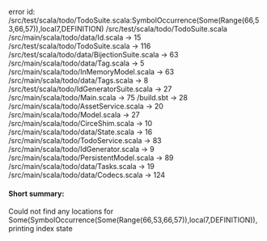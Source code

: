 error id: <WORKSPACE>/src/test/scala/todo/TodoSuite.scala:SymbolOccurrence(Some(Range(66,53,66,57)),local7,DEFINITION)
<WORKSPACE>/src/test/scala/todo/TodoSuite.scala
<WORKSPACE>/src/main/scala/todo/data/Id.scala -> 15
<WORKSPACE>/src/test/scala/todo/TodoSuite.scala -> 116
<WORKSPACE>/src/test/scala/todo/data/BijectionSuite.scala -> 63
<WORKSPACE>/src/main/scala/todo/data/Tag.scala -> 5
<WORKSPACE>/src/main/scala/todo/InMemoryModel.scala -> 63
<WORKSPACE>/src/main/scala/todo/data/Tags.scala -> 8
<WORKSPACE>/src/test/scala/todo/IdGeneratorSuite.scala -> 27
<WORKSPACE>/src/main/scala/todo/Main.scala -> 75
<WORKSPACE>/build.sbt -> 28
<WORKSPACE>/src/main/scala/todo/AssetService.scala -> 20
<WORKSPACE>/src/main/scala/todo/Model.scala -> 27
<WORKSPACE>/src/main/scala/todo/CirceShim.scala -> 10
<WORKSPACE>/src/main/scala/todo/data/State.scala -> 16
<WORKSPACE>/src/main/scala/todo/TodoService.scala -> 83
<WORKSPACE>/src/main/scala/todo/IdGenerator.scala -> 9
<WORKSPACE>/src/main/scala/todo/PersistentModel.scala -> 89
<WORKSPACE>/src/main/scala/todo/data/Tasks.scala -> 19
<WORKSPACE>/src/main/scala/todo/data/Codecs.scala -> 124
#### Short summary: 

Could not find any locations for Some(SymbolOccurrence(Some(Range(66,53,66,57)),local7,DEFINITION)), printing index state